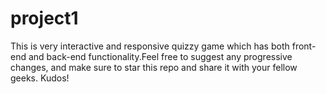 # project1
This is very interactive and responsive quizzy game which has both front-end and back-end functionality.Feel free to suggest any progressive changes, and make sure to star this repo and share it with your fellow geeks.
Kudos!  
